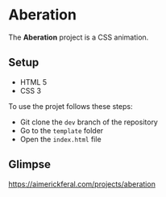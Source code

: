 # **Aberation**

The **Aberation** project is a CSS animation.

## **Setup**

- HTML 5
- CSS 3

To use the projet follows these steps:

- Git clone the `dev` branch of the repository
- Go to the `template` folder
- Open the `index.html` file

## **Glimpse**

https://aimerickferal.com/projects/aberation
